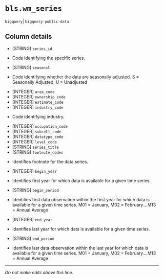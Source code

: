 # `bls.wm_series`
`bigquery`| `bigquery-public-data`

## Column details
* [STRING]    `series_id`
 - Code identifying the specific series.
* [STRING]    `seasonal`
 - Code identifying whether the data are seasonally adjusted. S = Seasonally Adjusted, U = Unadjusted
* [INTEGER]   `area_code`
* [INTEGER]   `ownership_code`
* [INTEGER]   `estimate_code`
* [INTEGER]   `industry_code`
 - Code identifying industry.
* [INTEGER]   `occupation_code`
* [INTEGER]   `subcell_code`
* [INTEGER]   `datatype_code`
* [INTEGER]   `level_code`
* [STRING]    `series_title`
* [STRING]    `footnote_codes`
 - Identifies footnote for the data series.
* [INTEGER]   `begin_year`
 - Identifies first year for which data is available for a given time series.
* [STRING]    `begin_period`
 - Identifies first data observation within the first year for which data is available for a given time series. M01 = January, M02 = February….M13 = Annual Average
* [INTEGER]   `end_year`
 - Identifies last year for which data is available for a given time series.
* [STRING]    `end_period`
 - Identifies last data observation within the last year for which data is available for a given time series. M01 = January, M02 = February….M13 = Annual Average

-------------------------------------------------------------------------------
*Do not make edits above this line.*
